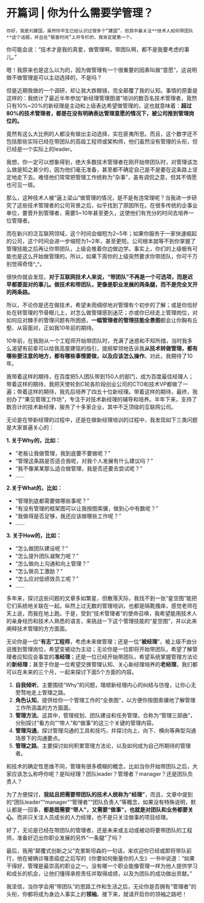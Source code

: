# 开篇词 | 你为什么需要学管理？

    你好，我是刘建国，虽然你平生已经认识过很多个“建国”，但其中最关注**技术人如何带团队**这个话题，并且在“极客时间”上开专栏的，我肯定是第一个。

你可能会说：“技术才是我的真爱，做管理啊，带团队啊，都不是我要考虑的事儿。”

嗯！我原来也是这么以为的，因为做管理有一个很重要的因素叫做“意愿”，这说明做不做管理是可以主动选择的，不是吗？

但是近期我做的一个调研，却让我大跌眼镜，完全颠覆了我的认知。事情的原委是这样的：我统计了最近半年参加“新经理管理图谱”培训的数百名技术管理者，竟然只有10%~20%的新经理是主动和上级表达希望做管理的，这也就意味着：**超过80%的技术管理者，都是在没有明确表达管理意愿的情况下，被公司推到管理岗位的。**

竟然有这么大比例的人都没有做出主动选择，实在匪夷所思。而且，这个数字还不包括那些实际已经在带团队的高级工程师或架构师，他们虽然没有管理的头衔，但已经是一个实际上的leader。

我想，你一定可以想象得到，绝大多数技术管理者在刚开始带团队时，对管理该怎么做是知之甚少的，因为他们毫无准备，甚至都不确定自己是不是要在这条路上坚定地走下去。难怪他们常常把管理工作统称为“杂事”，虽有调侃之意，但其不情愿也可见一斑。

那么，这种技术人被“逼上梁山”做管理的情况，是不是有违常理呢？当我进一步研究了这些技术管理者的公司背景之后，似乎找到了原因所在。在很多传统的企事业单位，要晋升到管理者，需要5~10年甚至更久，这使他们有充分的时间去培养一位管理者。

而在新兴的泛互联网领域，这个时间会缩短为2~5年；如果你服务于一家快速崛起的公司，这个时间会进一步缩短为1~2年，甚至更短。公司根本就等不到你掌握了管理技能之后再让你带团队，上级会推着你边做边学。事实上，你们的上级极有可能也是这么开始做管理的。所以，如果下周你的上级突然要求你带团队，你可千万别觉得奇怪^\_^。

很快你就会发现，**对于互联网技术人来说，“带团队”不再是一个可选项，而是迟早都要面对的事儿。做技术和带团队，更像是职业发展的两条腿，而不是完全叉开的两条路。**

所以，不论你是还在做技术，希望未雨绸缪地对管理有个初步的了解；或是你恰好处在转管理的节骨眼儿上，对怎么做管理感到迷茫；亦或你已经走上管理岗位，对如何应对棘手的管理问题有所困惑，**一幅管理者的管理技能全景图**都会让你胸有丘壑、从容面对，正如我10年前的期待。

10年前，在我刚从一个工程师开始带团队时，充满了迷惑和不知所措，当时我多么渴望有前辈可以给我高屋建瓴的指引，提纲挈领地告诉我**从技术转做管理，都有哪些要注意的地方，都有哪些事情要做，以及应该怎么操作**。对此，我期待了10年。

我带着这样的期待，在百度把5人团队带到150人的部门，成为百度最佳经理人；带着这样的期待，我把天使轮到C轮各阶段创业公司的CTO和技术VP都做了一遍；带着这样的期待，我先后培养了四五十位新经理。带着这样的期待，最终，我创办了“果见管理工作坊”，专注于对技术新经理的辅导和培养。半年下来，支持了数百计的技术新经理，服务了十多家企业，其中不乏顶级的互联网公司。

无论是在带新经理的过程中，还是在做新经理培训的过程中，我发现如下三类问题是大家普遍关心的：

**1\. 关于Why的，比如：**

*   “老板让我做管理，我到底要不要做呢？”
*   “管理这条路是否适合我呢，对我个人发展有什么建议吗？”
*   “我不像某某那么适合做管理，我是否还要去尝试呢？”
*   ……

**2.关于What的，比如：**

*   “管理到底都需要做哪些事呢？”
*   “有没有管理的框架图可以让我按图索骥，做到心中有数呢？”
*   “我做得是否足够，我还应该做哪些工作呢？”
*   ……

**3\. 关于How的，比如：**

*   “怎么做团队建设呢？”
*   “怎么提升团队凝聚力呢？”
*   “怎么做向上沟通和向上管理？”
*   “怎么做员工激励？”
*   “怎么应对低绩效员工呢？”
*   ……

多年来，探讨这些问题的文章多如繁星，但散落天际，我找不到一张“星空图”能把它们系统地关联在一起。纵然上过无数的管理培训，也都是隔靴搔痒，感觉老师在天上说，而我在地上跑。于是，受到“技术管理者”的使命召唤，我希望能用技术人的亲身经历和技术人熟悉的语言，来挑战一下这个管理技能的“星空图”，并以此来阐释技术管理的方方面面。

无论你是一位“**有志”工程师**，考虑未来做管理；还是一位“**被经理**”，被上级不由分说推到管理岗位，希望变被动为主动；无论你是一位即将开始带团队，希望了解管理者应知应会事宜的**准经理**；还是一位已经开始带团队，希望系统掌握管理方法论的**新经理**；甚至于你是一位希望交换管理认知、关心新经理培养的**老经理**，我们都可以在未来的三个月，一起来探讨下面5个方面的内容。

1.  **自我倾听**。主要围绕“Why”的问题，理顺新经理内心的纠结与彷徨，让你心无旁骛地走上管理之路。
2.  **角色认知**。提供给你一个管理工作的“全景图”，以方便你按图索骥地了解管理工作所涵盖的方方面面。
3.  **管理方法**。这其中，管理规划、团队建设和任务管理，合称为“管理三部曲”，分别探讨“看方向”“带人”和“做事”的这三个关键的管理内容。
4.  **管理沟通**。探讨管理沟通的工具和技巧，并探讨向上、向下、横向等典型沟通场景下的沟通要点。
5.  **管理之路**。主要探讨如何积累管理方法论，以及如何成为自己所期待的管理者。

和技术的确定性思维不同，管理有很多模糊的概念，比如当你开始带团队之后，大家应该怎么称呼你呢？是叫经理？团队leader？管理者？manager？还是团队负责人？

为了方便探讨，**我姑且把需要带团队的技术人统称为“经理”**，而且，文章中提到的“团队leader”“manager”“管理者”“团队负责人”等概念，如果没有特殊说明，默认都是一回事，**都是既需要“带人”，又需要“做事”，也就是对团队和业务都要关心**。而非只关注人员成长的人力经理，也不是只关注做事的项目经理。

好了，无论是已经在带团队的管理者，还是未来或主动或被动将要带团队的工程师，准备好迈出你职业发展的另外“一条腿”了吗？

最后，我用“颠覆式创新之父”克里斯坦森的一句话，来欢迎你已经或即将带队前行，他在被确诊罹患癌症之后写的《你要如何衡量你的人生》一书中说道：“如果干得好，管理是最崇高的职业之一。没有哪一个职业能像管理一样为他人提供学习和成长的机会，让他们懂得承担责任并取得成绩，以及为团队的成功做出贡献。”

我坚信，当你学会用“带团队”的思路工作和生活之后，无论你是否拥有“管理者”的头衔，你都将成为身边人事实上的**领袖**。接下来，就请开启你的领袖之路吧！
    